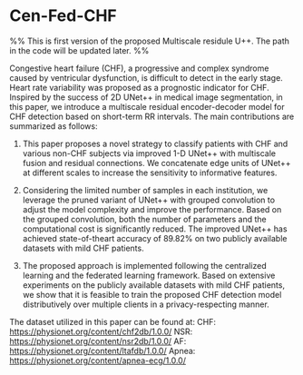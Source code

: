 # Cen-Fed-CHF
%% This is first version of the proposed Multiscale residule U++. The path in the code will be updated later. %%

Congestive heart failure (CHF), a progressive and complex syndrome caused by ventricular dysfunction, is difficult to detect in the early stage. Heart rate variability was proposed as a prognostic indicator for CHF. Inspired by the success of 2D UNet++ in medical image segmentation, in this paper, we introduce a multiscale residual encoder-decoder model for CHF detection based on short-term RR intervals. The main contributions are summarized as follows:

  1. This paper proposes a novel strategy to classify patients with CHF and various non-CHF subjects via improved 1-D UNet++ with multiscale fusion and residual connections. We concatenate edge units of UNet++ at different scales to increase the sensitivity to informative features.
  
  2. Considering the limited number of samples in each institution, we leverage the pruned variant of UNet++ with grouped convolution to adjust the model complexity and improve the performance. Based on the grouped convolution, both the number of parameters and the computational cost is significantly reduced. The improved UNet++ has achieved state-of-theart accuracy of 89.82% on two publicly available datasets with mild CHF patients.
  
  3. The proposed approach is implemented following the centralized learning and the federated learning framework. Based on extensive experiments on the publicly available datasets with mild CHF patients, we show that it is feasible to train the proposed CHF detection model distributively over multiple clients in a privacy-respecting manner.

The dataset utilized in this paper can be found at:
CHF: https://physionet.org/content/chf2db/1.0.0/
NSR: https://physionet.org/content/nsr2db/1.0.0/
AF: https://physionet.org/content/ltafdb/1.0.0/
Apnea: https://physionet.org/content/apnea-ecg/1.0.0/

